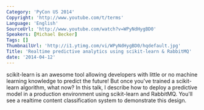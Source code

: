 ```yaml
---
Category: 'PyCon US 2014'
Copyright: 'http://www.youtube.com/t/terms'
Language: 'English'
SourceUrl: 'http://www.youtube.com/watch?v=WPyNdHygBD0'
Speakers: [Michael Becker]
Tags: []
ThumbnailUrl: 'http://i1.ytimg.com/vi/WPyNdHygBD0/hqdefault.jpg'
Title: 'Realtime predictive analytics using scikit-learn & RabbitMQ'
date: '2014-04-12'
---
```

scikit-learn is an awesome tool allowing developers with little or no machine learning knowledge to predict the future! But once you've trained a scikit-learn algorithm, what now? In this talk, I describe how to deploy a predictive model in a production environment using scikit-learn and RabbitMQ. You'll see a realtime content classification system to demonstrate this design.